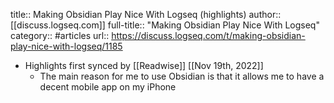 title:: Making Obsidian Play Nice With Logseq (highlights)
author:: [[discuss.logseq.com]]
full-title:: "Making Obsidian Play Nice With Logseq"
category:: #articles
url:: https://discuss.logseq.com/t/making-obsidian-play-nice-with-logseq/1185

- Highlights first synced by [[Readwise]] [[Nov 19th, 2022]]
	- The main reason for me to use Obsidian is that it allows me to have a decent mobile app on my iPhone